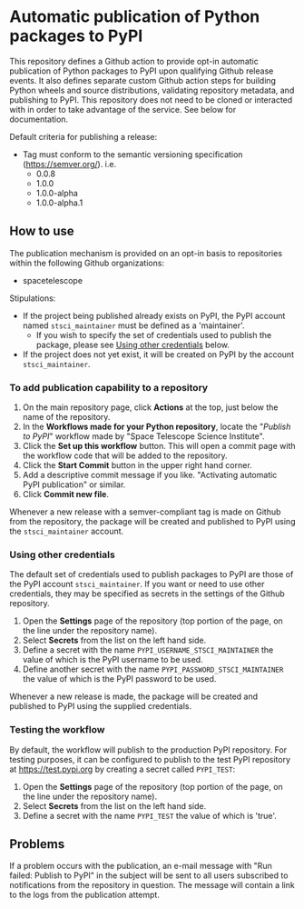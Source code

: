 # Automatic publication of Python packages to PyPI

This repository defines a Github action to provide opt-in automatic publication of Python packages to PyPI upon qualifying Github release events. It also defines separate custom Github action steps for building Python wheels and source distributions, validating repository metadata, and publishing to PyPI.
This repository does not need to be cloned or interacted with in order to take advantage of the service.
See below for documentation.

Default criteria for publishing a release:
   * Tag must conform to the semantic versioning specification (https://semver.org/). i.e.
      * 0.0.8
      * 1.0.0
      * 1.0.0-alpha
      * 1.0.0-alpha.1

## How to use

The publication mechanism is provided on an opt-in basis to repositories within the following Github organizations:
   * spacetelescope

Stipulations:
   * If the project being published already exists on PyPI, the PyPI account named `stsci_maintainer` must be defined as a 'maintainer'.
      * If you wish to specify the set of credentials used to publish the package, please see [Using other credentials](#othercreds) below.
   * If the project does not yet exist, it will be created on PyPI by the account `stsci_maintainer`.

### To add publication capability to a repository

   1) On the main repository page, click **Actions** at the top, just below the name of the repository.
   2) In the **Workflows made for your Python repository**, locate the "*Publish to PyPI*" workflow made by "Space Telescope Science Institute".
   3) Click the **Set up this workflow** button. This will open a commit page with the workflow code that will be added to the repository.
   4) Click the **Start Commit** button in the upper right hand corner.
   5) Add a descriptive commit message if you like. "Activating automatic PyPI publication" or similar.
   6) Click **Commit new file**.
   
Whenever a new release with a semver-compliant tag is made on Github from the repository, the package will be created and published to PyPI using the `stsci_maintainer` account.

<a name="othercreds"></a>

### Using other credentials

The default set of credentials used to publish packages to PyPI are those of the PyPI account `stsci_maintainer`. If you want or need to use other credentials, they may be specified as secrets in the settings of the Github repository.

   1) Open the **Settings** page of the repository (top portion of the page, on the line under the repository name).
   2) Select **Secrets** from the list on the left hand side.
   3) Define a secret with the name `PYPI_USERNAME_STSCI_MAINTAINER` the value of which is the PyPI username to be used.
   4) Define another secret with the name `PYPI_PASSWORD_STSCI_MAINTAINER` the value of which is the PyPI password to be used.
   
Whenever a new release is made, the package will be created and published to PyPI using the supplied credentials.

### Testing the workflow

By default, the workflow will publish to the production PyPI repository. For testing purposes, it can be configured to publish to the test PyPI repository at https://test.pypi.org by creating a secret called `PYPI_TEST`:

   1) Open the **Settings** page of the repository (top portion of the page, on the line under the repository name).
   2) Select **Secrets** from the list on the left hand side.
   3) Define a secret with the name `PYPI_TEST` the value of which is 'true'.

## Problems

If a problem occurs with the publication, an e-mail message with "Run failed: Publish to PyPI" in the subject will be sent to all users subscribed to notifications from the repository in question. The message will contain a link to the logs from the publication attempt.
